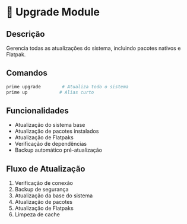 # 🔄 Upgrade Module

## Descrição
Gerencia todas as atualizações do sistema, incluindo pacotes nativos e Flatpak.

## Comandos
```bash
prime upgrade        # Atualiza todo o sistema
prime up            # Alias curto
```

## Funcionalidades
- Atualização do sistema base
- Atualização de pacotes instalados
- Atualização de Flatpaks
- Verificação de dependências
- Backup automático pré-atualização

## Fluxo de Atualização
1. Verificação de conexão
2. Backup de segurança
3. Atualização da base do sistema
4. Atualização de pacotes
5. Atualização de Flatpaks
6. Limpeza de cache